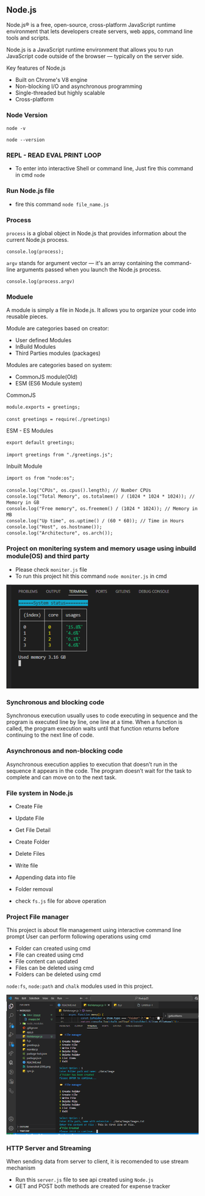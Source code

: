 ## Node.js

Node.js® is a free, open-source, cross-platform JavaScript runtime environment that lets developers create servers, web apps, command line tools and scripts.

Node.js is a JavaScript runtime environment that allows you to run JavaScript code outside of the browser — typically on the server side.

Key features of Node.js

- Built on Chrome's V8 engine
- Non-blocking I/O and asynchronous programming
- Single-threaded but highly scalable
- Cross-platform

### Node Version

```
node -v
```

```
node --version
```

### REPL - READ EVAL PRINT LOOP

- To enter into interactive Shell or command line, Just fire this command in cmd `node`

### Run Node.js file

- fire this command `node file_name.js`

### Process

`process` is a global object in Node.js that provides information about the current Node.js process.

```
console.log(process);
```

`argv` stands for argument vector — it's an array containing the command-line arguments passed when you launch the Node.js process.

```
console.log(process.argv)
```

### Moduele

A module is simply a file in Node.js.
It allows you to organize your code into reusable pieces.

Module are categories based on creator:

- User defined Modules
- InBuild Modules
- Third Parties modules (packages)

Modules are categories based on system:

- CommonJS module(Old)
- ESM (ES6 Module system)

CommonJS

```
module.exports = greetings;

const greetings = require(./greetings)
```

ESM - ES Modules

```
export default greetings;

import greetings from "./greetings.js";
```

Inbuilt Module

```
import os from "node:os";

console.log("CPUs", os.cpus().length); // Number CPUs
console.log("Total Memory", os.totalmem() / (1024 * 1024 * 1024)); // Memory in GB
console.log("Free memory", os.freemem() / (1024 * 1024)); // Memory in MB
console.log("Up time", os.uptime() / (60 * 60)); // Time in Hours
console.log("Host", os.hostname());
console.log("Architecture", os.arch());
```

### Project on monitering system and memory usage using inbuild module(OS) and third party

- Please check `moniter.js` file
- To run this project hit this command `node moniter.js` in cmd

![alt text](<Screenshot (299).png>)

### Synchronous and blocking code

Synchronous execution usually uses to code executing in sequence and the program is executed line by line, one line at a time. When a function is called, the program execution waits until that function returns before continuing to the next line of code.

### Asynchronous and non-blocking code

Asynchronous execution applies to execution that doesn’t run in the sequence it appears in the code. The program doesn’t wait for the task to complete and can move on to the next task.

### File system in Node.js

- Create File
- Update File
- Get File Detail
- Create Folder
- Delete Files
- Write file
- Appending data into file
- Folder removal

- check `fs.js` file for above operation

### Project File manager

This project is about file management using interactive command line prompt
User can perform following operations using cmd

- Folder can created using cmd
- File can created using cmd
- File content can updated
- Files can be deleted using cmd
- Folders can be deleted using cmd

`node:fs`, `node:path` and `chalk` modules used in this project.

![alt text](<Screenshot (301).png>)

### HTTP Server and Streaming

When sending data from server to client, it is recomended to use stream mechanism

- Run this `server.js` file to see api created using `Node.js`
- GET and POST both methods are created for expense tracker
